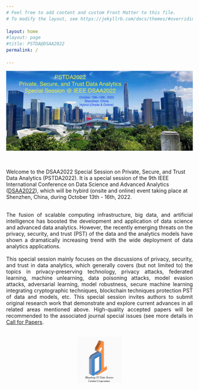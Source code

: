 ```yaml
---
# Feel free to add content and custom Front Matter to this file.
# To modify the layout, see https://jekyllrb.com/docs/themes/#overriding-theme-defaults

layout: home
#layout: page
#title: PSTDA@DSAA2022
permalink: /

---
```

<!-- ![banner image](shenzhen.jpeg) -->
<p align="center">
	<img src="figures/shenzhen.jpeg" width="750">
</p>

<br/>

Welcome to the DSAA2022 Special Session on Private, Secure, and Trust Data Analytics (PSTDA2022). It is a special session of the 9th IEEE International Conference on Data Science and Advanced Analytics ([DSAA2022](http://dsaa2022.dsaa.co)), which will be hybird (onsite and online) event taking place at Shenzhen, China, during October 13th - 16th, 2022.

<br/>

<div style="text-align: justify"> The fusion of scalable computing infrastructure, big data, and artificial intelligence has boosted the development and application of data science and advanced data analytics. However, the recently emerging threats on the privacy, security, and trust (PST) of the data and the analytics models have shown a dramatically increasing trend with the wide deployment of data analytics applications. </div> 

<br/>

<div style="text-align: justify"> This special session mainly focuses on the discussions of privacy, security, and trust in data analytics, which generally covers (but not limited to) the topics in privacy-preserving technology, privacy attacks, federated learning, machine unlearning, data poisoning attacks, model evasion attacks, adversarial learning, model robustness, secure machine learning integrating cryptographic techniques, blockchain techniques protection PST of data and models, etc. This special session invites authors to submit original research work that demonstrate and explore current advances in all related areas mentioned above. High-quality accepted papers will be recommended to the associated journal special issues (see more details in <a href="https://xuyun-zhang.github.io/pstda2022/cfp/">Call for Papers</a>. </div>

<br/>

<p align="center">
	<img src="figures/01-data.jpg" width="120">
</p>
